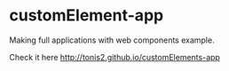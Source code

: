 # customElement-app
Making full applications with web components example.

Check it here http://tonis2.github.io/customElements-app
